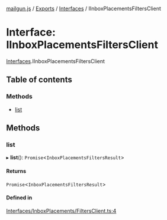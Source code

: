 [mailgun.js](../README.md) / [Exports](../modules.md) / [Interfaces](../modules/Interfaces.md) / IInboxPlacementsFiltersClient

# Interface: IInboxPlacementsFiltersClient

[Interfaces](../modules/Interfaces.md).IInboxPlacementsFiltersClient

## Table of contents

### Methods

- [list](Interfaces.IInboxPlacementsFiltersClient.md#list)

## Methods

### list

▸ **list**(): `Promise`<`InboxPlacementsFiltersResult`\>

#### Returns

`Promise`<`InboxPlacementsFiltersResult`\>

#### Defined in

[Interfaces/InboxPlacements/FiltersClient.ts:4](https://github.com/mailgun/mailgun.js/blob/5c5802a/lib/Interfaces/InboxPlacements/FiltersClient.ts#L4)
